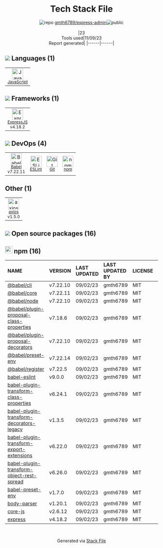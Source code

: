 <!--
--- Readme.md Snippet without images Start ---
## Tech Stack
gmth6789/express-admin is built on the following main stack:
- [ExpressJS](http://expressjs.com/) – Microframeworks (Backend)
- [JavaScript](https://developer.mozilla.org/en-US/docs/Web/JavaScript) – Languages
- [Babel](http://babeljs.io/) – JavaScript Compilers
- [ESLint](http://eslint.org/) – Code Review
- [axios](https://github.com/mzabriskie/axios) – Javascript Utilities & Libraries

Full tech stack [here](/techstack.md)
--- Readme.md Snippet without images End ---

--- Readme.md Snippet with images Start ---
## Tech Stack
gmth6789/express-admin is built on the following main stack:
- <img width='25' height='25' src='https://img.stackshare.io/service/1163/hashtag.png' alt='ExpressJS'/> [ExpressJS](http://expressjs.com/) – Microframeworks (Backend)
- <img width='25' height='25' src='https://img.stackshare.io/service/1209/javascript.jpeg' alt='JavaScript'/> [JavaScript](https://developer.mozilla.org/en-US/docs/Web/JavaScript) – Languages
- <img width='25' height='25' src='https://img.stackshare.io/service/2739/-1wfGjNw.png' alt='Babel'/> [Babel](http://babeljs.io/) – JavaScript Compilers
- <img width='25' height='25' src='https://img.stackshare.io/service/3337/Q4L7Jncy.jpg' alt='ESLint'/> [ESLint](http://eslint.org/) – Code Review
- <img width='25' height='25' src='https://img.stackshare.io/no-img-open-source.png' alt='axios'/> [axios](https://github.com/mzabriskie/axios) – Javascript Utilities & Libraries

Full tech stack [here](/techstack.md)
--- Readme.md Snippet with images End ---
-->
<div align="center">

# Tech Stack File
![](https://img.stackshare.io/repo.svg "repo") [gmth6789/express-admin](https://github.com/gmth6789/express-admin)![](https://img.stackshare.io/public_badge.svg "public")
<br/><br/>
|23<br/>Tools used|11/09/23 <br/>Report generated|
|------|------|
</div>

## <img src='https://img.stackshare.io/languages.svg'/> Languages (1)
<table><tr>
  <td align='center'>
  <img width='36' height='36' src='https://img.stackshare.io/service/1209/javascript.jpeg' alt='JavaScript'>
  <br>
  <sub><a href="https://developer.mozilla.org/en-US/docs/Web/JavaScript">JavaScript</a></sub>
  <br>
  <sub></sub>
</td>

</tr>
</table>

## <img src='https://img.stackshare.io/frameworks.svg'/> Frameworks (1)
<table><tr>
  <td align='center'>
  <img width='36' height='36' src='https://img.stackshare.io/service/1163/hashtag.png' alt='ExpressJS'>
  <br>
  <sub><a href="http://expressjs.com/">ExpressJS</a></sub>
  <br>
  <sub>v4.18.2</sub>
</td>

</tr>
</table>

## <img src='https://img.stackshare.io/devops.svg'/> DevOps (4)
<table><tr>
  <td align='center'>
  <img width='36' height='36' src='https://img.stackshare.io/service/2739/-1wfGjNw.png' alt='Babel'>
  <br>
  <sub><a href="http://babeljs.io/">Babel</a></sub>
  <br>
  <sub>v7.22.11</sub>
</td>

<td align='center'>
  <img width='36' height='36' src='https://img.stackshare.io/service/3337/Q4L7Jncy.jpg' alt='ESLint'>
  <br>
  <sub><a href="http://eslint.org/">ESLint</a></sub>
  <br>
  <sub></sub>
</td>

<td align='center'>
  <img width='36' height='36' src='https://img.stackshare.io/service/1046/git.png' alt='Git'>
  <br>
  <sub><a href="http://git-scm.com/">Git</a></sub>
  <br>
  <sub></sub>
</td>

<td align='center'>
  <img width='36' height='36' src='https://img.stackshare.io/service/1120/lejvzrnlpb308aftn31u.png' alt='npm'>
  <br>
  <sub><a href="https://www.npmjs.com/">npm</a></sub>
  <br>
  <sub></sub>
</td>

</tr>
</table>

## Other (1)
<table><tr>
  <td align='center'>
  <img width='36' height='36' src='https://img.stackshare.io/no-img-open-source.png' alt='axios'>
  <br>
  <sub><a href="https://github.com/mzabriskie/axios">axios</a></sub>
  <br>
  <sub>v1.5.0</sub>
</td>

</tr>
</table>


## <img src='https://img.stackshare.io/group.svg' /> Open source packages (16)</h2>

## <img width='24' height='24' src='https://img.stackshare.io/service/1120/lejvzrnlpb308aftn31u.png'/> npm (16)

|NAME|VERSION|LAST UPDATED|LAST UPDATED BY|LICENSE|VULNERABILITIES|
|:------|:------|:------|:------|:------|:------|
|[@babel/cli](https://www.npmjs.com/@babel/cli)|v7.22.10|09/02/23|gmth6789 |MIT|N/A|
|[@babel/core](https://www.npmjs.com/@babel/core)|v7.22.11|09/02/23|gmth6789 |MIT|N/A|
|[@babel/node](https://www.npmjs.com/@babel/node)|v7.22.10|09/02/23|gmth6789 |MIT|N/A|
|[@babel/plugin-proposal-class-properties](https://www.npmjs.com/@babel/plugin-proposal-class-properties)|v7.18.6|09/02/23|gmth6789 |MIT|N/A|
|[@babel/plugin-proposal-decorators](https://www.npmjs.com/@babel/plugin-proposal-decorators)|v7.22.10|09/02/23|gmth6789 |MIT|N/A|
|[@babel/preset-env](https://www.npmjs.com/@babel/preset-env)|v7.22.14|09/02/23|gmth6789 |MIT|N/A|
|[@babel/register](https://www.npmjs.com/@babel/register)|v7.22.5|09/02/23|gmth6789 |MIT|N/A|
|[babel-eslint](https://www.npmjs.com/babel-eslint)|v9.0.0|09/02/23|gmth6789 |MIT|N/A|
|[babel-plugin-transform-class-properties](https://www.npmjs.com/babel-plugin-transform-class-properties)|v6.24.1|09/02/23|gmth6789 |MIT|N/A|
|[babel-plugin-transform-decorators-legacy](https://www.npmjs.com/babel-plugin-transform-decorators-legacy)|v1.3.5|09/02/23|gmth6789 |MIT|N/A|
|[babel-plugin-transform-export-extensions](https://www.npmjs.com/babel-plugin-transform-export-extensions)|v6.22.0|09/02/23|gmth6789 |MIT|N/A|
|[babel-plugin-transform-object-rest-spread](https://www.npmjs.com/babel-plugin-transform-object-rest-spread)|v6.26.0|09/02/23|gmth6789 |MIT|N/A|
|[babel-preset-env](https://www.npmjs.com/babel-preset-env)|v1.7.0|09/02/23|gmth6789 |MIT|N/A|
|[body-parser](https://www.npmjs.com/body-parser)|v1.20.1|09/02/23|gmth6789 |MIT|N/A|
|[core-js](https://www.npmjs.com/core-js)|v2.6.12|09/02/23|gmth6789 |MIT|N/A|
|[express](https://www.npmjs.com/express)|v4.18.2|09/02/23|gmth6789 |MIT|N/A|

<br/>
<div align='center'>

Generated via [Stack File](https://github.com/apps/stack-file)
